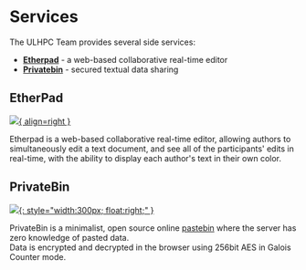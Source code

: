 # Services

The ULHPC Team provides several side services:

* __[Etherpad](https://hpc.uni.lu/pad/)__ - a  web-based collaborative real-time editor
* __[Privatebin](https://hpc.uni.lu/privatebin/)__ - secured textual data sharing

## EtherPad

[![](https://upload.wikimedia.org/wikipedia/commons/f/ff/Logo_Etherpad.png){ align=right }](https://hpc.uni.lu/pad/)

Etherpad is a web-based collaborative real-time editor, allowing authors to simultaneously edit a text document, and see all of the participants' edits in real-time, with the ability to display each author's text in their own color.

## PrivateBin

[![](https://privatebin.info/img/logo.png){: style="width:300px; float:right;" }](https://hpc.uni.lu/privatebin/)

PrivateBin is a minimalist, open source online [pastebin](https://en.wikipedia.org/wiki/Pastebin) where the server has zero knowledge of pasted data.
<br/>
Data is encrypted and decrypted in the browser using 256bit AES in Galois Counter mode.

